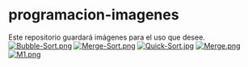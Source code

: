 # programacion-imagenes
Este repositorio guardará imágenes para el uso que desee. 
[![Bubble-Sort.png](https://i.postimg.cc/hGMyPdJt/Bubble-Sort.png)](https://postimg.cc/v1gL0DLJ)
[![Merge-Sort.png](https://i.postimg.cc/Lssj7kY2/Merge-Sort.png)](https://postimg.cc/v4p1xVtN)
[![Quick-Sort.jpg](https://i.postimg.cc/Yq6rcJYz/Quick-Sort.jpg)](https://postimg.cc/bsvckV6Z)
[![Merge.png](https://i.postimg.cc/ZRh8KWVM/Merge.png)](https://postimg.cc/67Y2Mpsr)
[![M1.png](https://i.postimg.cc/pXYXgpFd/M1.png)](https://postimg.cc/xc82mjgr)
